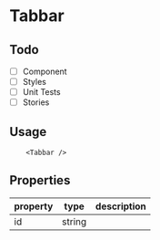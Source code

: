 # Tabbar

## Todo

- [ ] Component
- [ ] Styles
- [ ] Unit Tests
- [ ] Stories

## Usage

```tsx
    <Tabbar />
```

## Properties
| property | type   | description |
|----------|--------|-------------|
| id       | string |             |
